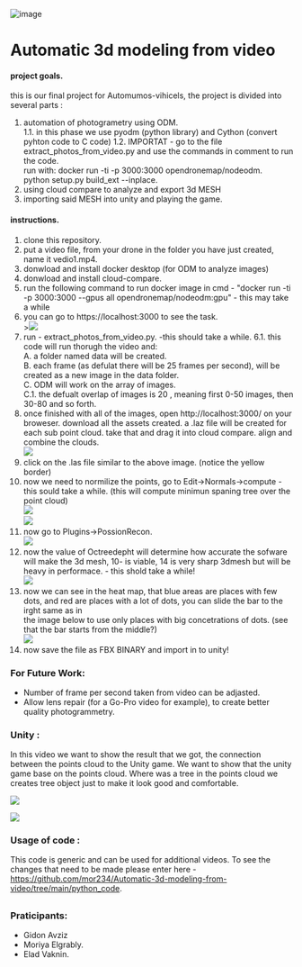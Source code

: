 ![image](https://user-images.githubusercontent.com/74238558/175327504-c6d78025-fd1e-4e3c-9bb6-fe9a95724ef6.png)

# Automatic 3d modeling from video

#### project goals. 
this is our final project for Automumos-vihicels, the project is divided into several parts :
1. automation of photogrametry using ODM.<br/>
  1.1. in this phase we use pyodm (python library) and Cython (convert pyhton code to C code)
  1.2. IMPORTAT - go to the file extract_photos_from_video.py and use the commands in comment to run the code.<br/>
        run with: docker run -ti -p 3000:3000 opendronemap/nodeodm.<br/>
        python setup.py build_ext --inplace.<br/>
3. using cloud compare to analyze and export 3d MESH
4. importing said MESH into unity and playing the game.

#### instructions.
1. clone this repository.
2. put a video file, from your drone in the folder you have just created, name it vedio1.mp4.
3. donwload and install docker desktop (for ODM to analyze images)
4. donwload and install cloud-compare.
5. run the following command to run docker image in cmd - "docker run -ti -p 3000:3000 --gpus all opendronemap/nodeodm:gpu" - this may take a while
6. you can go to https://localhost:3000 to see the task.<br />><img src="https://github.com/mor234/Unity-point-cloud/blob/main/images/task.png"/><br />
7. run - extract_photos_from_video.py. -this should take a while.
  6.1. this code will run thorugh the video and:<br />
        A. a folder named data will be created.<br />
        B. each frame (as defulat there will be 25 frames per second), will be created as a new image in the data folder.<br />
        C. ODM will work on the array of images.<br />
          C.1. the defualt overlap of images is 20 , meaning first 0-50 images, then 30-80 and so forth.<br />
7. once finished with all of the images, open http://localhost:3000/ on your broweser. download all the assets created. a .laz file will be created for each sub point cloud. take that and drag it into cloud compare. align and combine the clouds.<br />
<img src="https://github.com/mor234/Unity-point-cloud/blob/main/images/cc1.png"/><br />
8. click on the .las file similar to the above image. (notice the yellow border) <br />
9. now we need to normilize the points, go to Edit->Normals->compute - this sould take a while. (this will compute minimun spaning tree over the point cloud)<br />
<img src="https://github.com/mor234/Unity-point-cloud/blob/main/images/cc2.png"/><br />
<img src="https://github.com/mor234/Unity-point-cloud/blob/main/images/cc2-1.png"/><br />
10. now go to Plugins->PossionRecon.<br />
<img src="https://github.com/mor234/Unity-point-cloud/blob/main/images/cc3.png"/><br />
11. now the value of Octreedepht will determine how accurate the sofware will make the 3d mesh, 10- is viable, 14 is very sharp 3dmesh but will be heavy in performace. - this shold take a while!<br />
<img src="https://github.com/mor234/Unity-point-cloud/blob/main/images/cc3-1.png"/><br />
12. now we can see in the heat map, that blue areas are places with few dots, and red are places with a lot of dots, you can slide  the bar to the irght same as in <br />
    the image below to use only places with big concetrations of dots. (see that the bar starts from the middle?)<br />
<img src="https://github.com/mor234/Unity-point-cloud/blob/main/images/cc4.png"/><br />
13. now save the file as FBX BINARY and import in to unity!

### For Future Work:
- Number of frame per second taken from video can be adjasted.
- Allow lens repair (for a Go-Pro video for example), to create better quality photogrammetry.




### Unity : 
In this video we want to show the  result that we got, the connection between the points cloud to the  Unity game.
We want to show that the unity game base on the points cloud.
Where was a tree in the points cloud we creates tree object just to make it look good and comfortable.

![](https://github.com/mor234/Automatic-3d-modeling-from-video/blob/main/Gifs/ezgif.com-gif-maker%20(1).gif)

![](https://github.com/mor234/Automatic-3d-modeling-from-video/blob/main/Gifs/Unity-point-cloud%20-%20SampleScene%20-%20Windows%2C%20Mac%2C%20Linux%20-%20Unity%202021.3.3f1%20Personal%20_DX11_%202022-06-23%2017-57-46_converted.gif)



### Usage of code : 
This code is generic and can be used for additional videos.
To see the changes that need to be made please enter here -
https://github.com/mor234/Automatic-3d-modeling-from-video/tree/main/python_code.

##
### Praticipants:
- Gidon Avziz
- Moriya Elgrably.
- Elad Vaknin.
